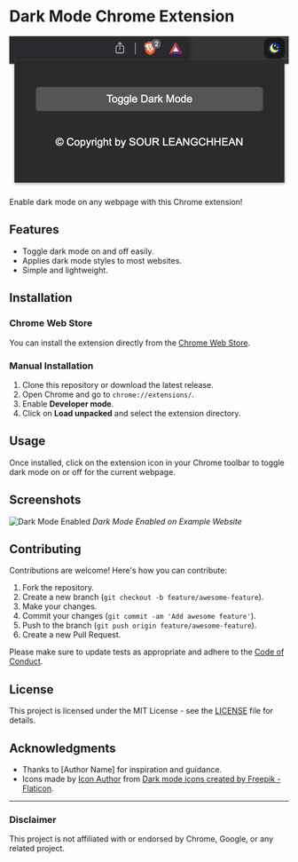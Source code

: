 # Dark Mode Chrome Extension

![Extension Screenshot](screenshot.png)

Enable dark mode on any webpage with this Chrome extension!

## Features

- Toggle dark mode on and off easily.
- Applies dark mode styles to most websites.
- Simple and lightweight.

## Installation

### Chrome Web Store

You can install the extension directly from the [Chrome Web Store]([https://chrome.google.com/webstore/detail/dark-mode-extension/your-extension-id](https://chromewebstore.google.com/detail/dark-mode-extension/eclmbghonmpmidmdinmeamidmcefnlab)).

### Manual Installation

1. Clone this repository or download the latest release.
2. Open Chrome and go to `chrome://extensions/`.
3. Enable **Developer mode**.
4. Click on **Load unpacked** and select the extension directory.

## Usage

Once installed, click on the extension icon in your Chrome toolbar to toggle dark mode on or off for the current webpage.

## Screenshots

![Dark Mode Enabled](screenshots/dark-mode-enabled.png)
*Dark Mode Enabled on Example Website*

## Contributing

Contributions are welcome! Here's how you can contribute:

1. Fork the repository.
2. Create a new branch (`git checkout -b feature/awesome-feature`).
3. Make your changes.
4. Commit your changes (`git commit -am 'Add awesome feature'`).
5. Push to the branch (`git push origin feature/awesome-feature`).
6. Create a new Pull Request.

Please make sure to update tests as appropriate and adhere to the [Code of Conduct](CODE_OF_CONDUCT.md).

## License

This project is licensed under the MIT License - see the [LICENSE](LICENSE) file for details.

## Acknowledgments

- Thanks to [Author Name] for inspiration and guidance.
- Icons made by [Icon Author](https://www.flaticon.com/free-icons/dark-mode) from [Dark mode icons created by Freepik - Flaticon]([https://www.flaticon.com](https://www.flaticon.com/free-icons/dark-mode)).

---

### Disclaimer

This project is not affiliated with or endorsed by Chrome, Google, or any related project.

